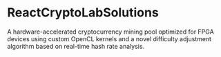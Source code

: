 # ReactCryptoLabSolutions
A hardware-accelerated cryptocurrency mining pool optimized for FPGA devices using custom OpenCL kernels and a novel difficulty adjustment algorithm based on real-time hash rate analysis.
